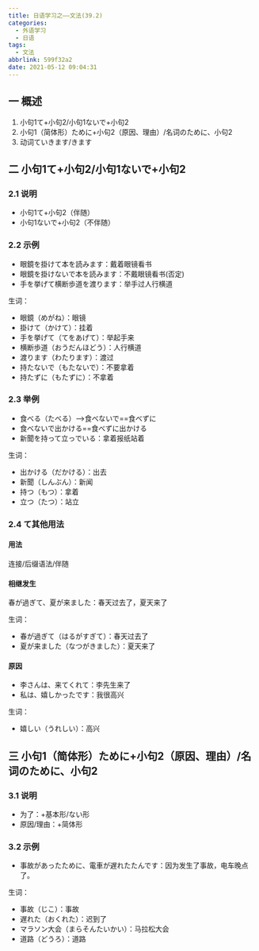 ```yaml
---
title: 日语学习之——文法(39.2)
categories:
  - 外语学习
  - 日语
tags:
  - 文法
abbrlink: 599f32a2
date: 2021-05-12 09:04:31
---
```

## 一 概述

1. 小句1て+小句2/小句1ないで+小句2
2. 小句1（简体形）ために+小句2（原因、理由）/名词のために、小句2
3. 动词ていきます/きます

<!--more-->

## 二 小句1て+小句2/小句1ないで+小句2

### 2.1 说明

* 小句1て+小句2（伴随）
* 小句1ないで+小句2（不伴随）

### 2.2  示例

* 眼鏡を掛けて本を読みます：戴着眼镜看书
* 眼鏡を掛けないで本を読みます：不戴眼镜看书(否定)
* 手を挙げて横断歩道を渡ります：举手过人行横道

生词：

* 眼鏡（めがね）：眼镜
* 掛けて（かけて）：挂着
* 手を挙げて（てをあげて）：举起手来
* 横断歩道（おうだんほどう）：人行横道
* 渡ります（わたります）：渡过
* 持たないで（もたないで）：不要拿着
* 持たずに（もたずに）：不拿着

### 2.3 举例

* 食べる（たべる）——>食べないで==食べずに
* 食べないで出かける==食べずに出かける
* 新聞を持って立っでいる：拿着报纸站着

生词：

* 出かける（だかける）：出去
* 新聞（しんぶん）：新闻
* 持つ（もつ）：拿着
* 立つ（たつ）：站立

### 2.4 て其他用法

#### 用法
连接/后缀语法/伴随

#### 相继发生

春が過ぎて、夏が来ました：春天过去了，夏天来了

生词：

* 春が過ぎて（はるがすぎて）：春天过去了
* 夏が来ました（なつがきました）：夏天来了

#### 原因

* 李さんは、来てくれて：李先生来了
* 私は、嬉しかったです：我很高兴

生词：

* 嬉しい（うれしい）：高兴

## 三 小句1（简体形）ために+小句2（原因、理由）/名词のために、小句2

### 3.1 说明

* 为了：+基本形/ない形
* 原因/理由：+简体形

### 3.2 示例

* 事故があったために、電車が遅れたたんです：因为发生了事故，电车晚点了。

生词：

* 事故（じこ）：事故
* 遅れた（おくれた）：迟到了
* マラソン大会（まらそんたいかい）：马拉松大会
* 道路（どうろ）：道路